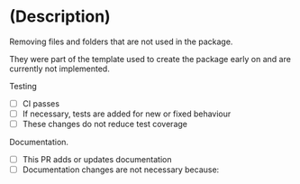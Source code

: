 # (Description)

Removing files and folders that are not used in the package. 

They were part of the template used to create the package early on and are currently not implemented.

Testing

- [ ] CI passes
- [ ] If necessary, tests are added for new or fixed behaviour
- [ ] These changes do not reduce test coverage

Documentation.

- [ ] This PR adds or updates documentation
- [ ] Documentation changes are not necessary because:

